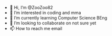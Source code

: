 - 👋 Hi, I’m @ZooZoo82
- 👀 I’m interested in coding and mma
- 🌱 I’m currently learning Computer Science BEng
- 💞️ I’m looking to collaborate on not sure yet
- 📫 How to reach me email

<!---
ZooZoo82/ZooZoo82 is a ✨ special ✨ repository because its `README.md` (this file) appears on your GitHub profile.
You can click the Preview link to take a look at your changes.
--->
